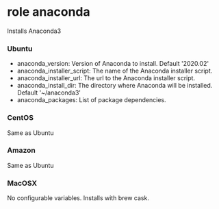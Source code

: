 # role anaconda

Installs Anaconda3

### Ubuntu

* anaconda_version:  Version of Anaconda to install.  Default '2020.02'
* anaconda_installer_script: The name of the Anaconda installer script.
* anaconda_installer_url:  The url to the Anaconda installer script.
* anaconda_install_dir: The directory where Anaconda will be installed.  Default '~/anaconda3'
* anaconda_packages: List of package dependencies.

### CentOS

Same as Ubuntu

### Amazon

Same as Ubuntu

### MacOSX

No configurable variables.  Installs with brew cask.
